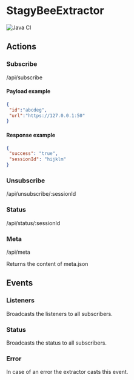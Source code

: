 # StagyBeeExtractor

![Java CI](https://github.com/zigellsn/StagyBeeExtractor/workflows/Java%20CI/badge.svg)

## Actions

### Subscribe
/api/subscribe

#### Payload example
``` json
{
 "id":"abcdeg",
 "url":"https://127.0.0.1:50"
}
```

#### Response example
``` json
{
 "success": "true",
 "sessionId": "hijklm"
}
```

### Unsubscribe
/api/unsubscribe/:sessionId

### Status
/api/status/:sessionId

### Meta
/api/meta

Returns the content of meta.json

## Events
### Listeners
Broadcasts the listeners to all subscribers.
### Status
Broadcasts the status to all subscribers.
### Error
In case of an error the extractor casts this event.